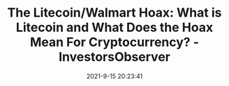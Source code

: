 ---
"title": "The Litecoin/Walmart Hoax: What is Litecoin and What Does the Hoax Mean For Cryptocurrency? - InvestorsObserver"
"date": "2021-9-15 20:23:41"
"feed_name": "GOOGLENEWSMINING"
"feed_website": "https://news.google.com/search?q=mining%2Bincident&hl=en-US&gl=US&ceid=US:en"
"feed_rss": "https://news.google.com/rss/search?q=mining%2Bincident&hl=en-US&gl=US&ceid=US:en"
"link": "https://www.investorsobserver.com/news/featured/the-litecoin-walmart-hoax-what-is-litecoin-and-what-does-the-hoax-mean-for-cryptocurrency"
"file": "_posts/2021-1-1-2e5023ba3805bc43d5f1743b58f86bdb654ad6a3.md"
"accident": "0"
"drilling": "0"
---